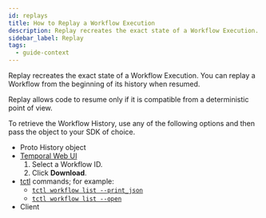 ```yaml
---
id: replays
title: How to Replay a Workflow Execution
description: Replay recreates the exact state of a Workflow Execution.
sidebar_label: Replay
tags:
  - guide-context
---
```


Replay recreates the exact state of a Workflow Execution.
You can replay a Workflow from the beginning of its history when resumed.

Replay allows code to resume only if it is compatible from a deterministic point of view.

To retrieve the Workflow History, use any of the following options and then pass the object to your SDK of choice.

- Proto History object
- [Temporal Web UI](/web-ui)
  1. Select a Workflow ID.
  2. Click **Download**.
- [tctl](/tctl) commands; for example:
  - [`tctl workflow list --print_json`](../tctl/workflow/list#--print_full)
  - [`tctl workflow list --open`](../tctl/workflow/list#--open)
- Client
